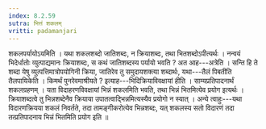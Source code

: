 ```yaml
---
index: 8.2.59
sutra: भित्तं शकलम्
vritti: padamanjari
---
```


 शकलपर्यायोऽयमिति । यथा शकलशब्दो जातिशब्दः, न क्रियाशब्दः, तथा भितशब्दोऽपीत्यर्थः । नन्वयं भिदेर्धातोः व्युत्पाद्यमानः क्रियाशब्दः, स कथं जातिशब्दस्य पर्यायो भवति ? अत आह---अत्रेति । सन्ति हि ते शब्दा येषु व्युत्पत्तिमात्रोपयोगिनी क्रिया, जातिरेव तु समुदायशक्त्या शब्दार्थः, यथा---तैलं पिबतीति तैलपायिकेति । किमर्थं पुनरेवमाश्रीयते ? इत्याह---भिदिक्रियाविवक्षायां हीति । साम्यप्रतिपादनार्थं शकलग्रहणम् । यता विदाहरणविवक्षायां भिन्नं शकलमिति भवति, तथा भिन्नं भितमित्येव प्रयोग इत्यर्थः । क्रियाशब्दत्वे तु भिन्नशब्देनैव क्रियाया उपातत्वाद्भिन्नमित्यस्यैव प्रयोगो न स्यात् । अन्ये त्वाहुः---यथा विदारणक्रियया शकलं निवर्तते, तदा तामङ्गीकरोत्येव भिन्नशब्दः, यत् शकलस्य सतो विदारणं तदा तत्प्रतिपादनाय भिन्नं भितमिति प्रयोग इति ॥